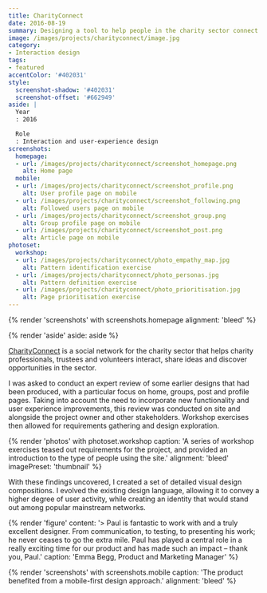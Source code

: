 ```yaml
---
title: CharityConnect
date: 2016-08-19
summary: Designing a tool to help people in the charity sector connect with each other to share ideas and resources.
image: /images/projects/charityconnect/image.jpg
category:
- Interaction design
tags:
- featured
accentColor: '#402031'
style:
  screenshot-shadow: '#402031'
  screenshot-offset: '#662949'
aside: |
  Year
  : 2016

  Role
  : Interaction and user-experience design
screenshots:
  homepage:
  - url: /images/projects/charityconnect/screenshot_homepage.png
    alt: Home page
  mobile:
  - url: /images/projects/charityconnect/screenshot_profile.png
    alt: User profile page on mobile
  - url: /images/projects/charityconnect/screenshot_following.png
    alt: Followed users page on mobile
  - url: /images/projects/charityconnect/screenshot_group.png
    alt: Group profile page on mobile
  - url: /images/projects/charityconnect/screenshot_post.png
    alt: Article page on mobile
photoset:
  workshop:
  - url: /images/projects/charityconnect/photo_empathy_map.jpg
    alt: Pattern identification exercise
  - url: /images/projects/charityconnect/photo_personas.jpg
    alt: Pattern definition exercise
  - url: /images/projects/charityconnect/photo_prioritisation.jpg
    alt: Page prioritisation exercise
---
```

{% render 'screenshots' with screenshots.homepage
  alignment: 'bleed'
%}

{% render 'aside'
  aside: aside
%}

[CharityConnect][1] is a social network for the charity sector that helps charity professionals, trustees and volunteers interact, share ideas and discover opportunities in the sector.

I was asked to conduct an expert review of some earlier designs that had been produced, with a particular focus on home, groups, post and profile pages. Taking into account the need to incorporate new functionality and user experience improvements, this review was conducted on site and alongside the project owner and other stakeholders. Workshop exercises then allowed for requirements gathering and design exploration.

{% render 'photos' with photoset.workshop
  caption: 'A series of workshop exercises teased out requirements for the project, and provided an introduction to the type of people using the site.'
  alignment: 'bleed'
  imagePreset: 'thumbnail'
%}

With these findings uncovered, I created a set of detailed visual design compositions. I evolved the existing design language, allowing it to convey a higher degree of user activity, while creating an identity that would stand out among popular mainstream networks.

{% render 'figure'
  content: '> Paul is fantastic to work with and a truly excellent designer. From communication, to testing, to presenting his work; he never ceases to go the extra mile. Paul has played a central role in a really exciting time for our product and has made such an impact – thank you, Paul.'
  caption: 'Emma Begg, Product and Marketing Manager'
%}

{% render 'screenshots' with screenshots.mobile
  caption: 'The product benefited from a mobile-first design approach.'
  alignment: 'bleed'
%}

[1]: https://www.charityconnect.co.uk
